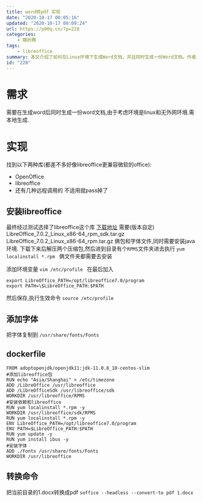 ```yaml
---
title: word转pdf 实现
date: "2020-10-17 00:05:16"
updated: "2020-10-17 00:09:24"
url: https://p00q.cn/?p=228
categories:
    - 瞎折腾
tags:
    - libreoffice
summary: 本文介绍了如何在Linux环境下生成Word文档，并且同时生成一份Word文档。作者选择了libreoffice这个库来实现这个需求。首先需要下载libreoffice的安装包，解压并安装。然后添加环境变量，将字体文件复制到指定目录。最后，可以使用soffice命令将Word文档转换为pdf格式。
id: "228"
---
```


# 需求
需要在生成word后同时生成一份word文档,由于考虑环境是linux和无外网环境.需本地生成.

# 实现
找到以下两种库(都差不多好像libreoffice更兼容微软的office):
- OpenOffice
- libreoffice
- 还有几种远程调用的 不适用就pass掉了

## 安装libreoffice
最终经过测试选择了libreoffice这个库
[下载地址](https://mirrors.cloud.tencent.com/libreoffice/libreoffice/stable/7.0.2/rpm/x86_64/)
需要(版本自定)
LibreOffice_7.0.2_Linux_x86-64_rpm_sdk.tar.gz
LibreOffice_7.0.2_Linux_x86-64_rpm.tar.gz
俩包和字体文件,同时需要安装java环境.
下载下来后解压两个压缩包,然后进到目录有个`RPMS`文件夹进去执行 `yum localinstall *.rpm ` 俩文件夹都需要去安装

添加环境变量
`vim /etc/profile `
在最后加入
```
export LibreOffice_PATH=/opt/libreoffice7.0/program
export PATH=\$LibreOffice_PATH:$PATH
```
然后保存,执行生效命令
`source /etc/profile`

## 添加字体

把字体复制到 `/usr/share/fonts/Fonts`

## dockerfile
```
FROM adoptopenjdk/openjdk11:jdk-11.0.8_10-centos-slim
#添加libreoffice包
RUN echo "Asia/Shanghai" > /etc/timezone
ADD /LibreOffice /usr/libreoffice
ADD /LibreOfficeSdk /usr/libreoffice/sdk
WORKDIR /usr/libreoffice/RPMS
#安装依赖和libreoffice
RUN yum localinstall *.rpm -y
WORKDIR /usr/libreoffice/sdk/RPMS
RUN yum localinstall *.rpm -y
ENV LibreOffice_PATH=/opt/libreoffice7.0/program
ENV PATH=$LibreOffice_PATH:$PATH
RUN yum update -y
RUN yum install ibus -y 
#安装字体
ADD ./Fonts /usr/share/fonts/Fonts
WORKDIR /usr/libreoffice
```
## 转换命令
把当前目录的1.docx转换成pdf
`soffice --headless --convert-to pdf 1.docx`
